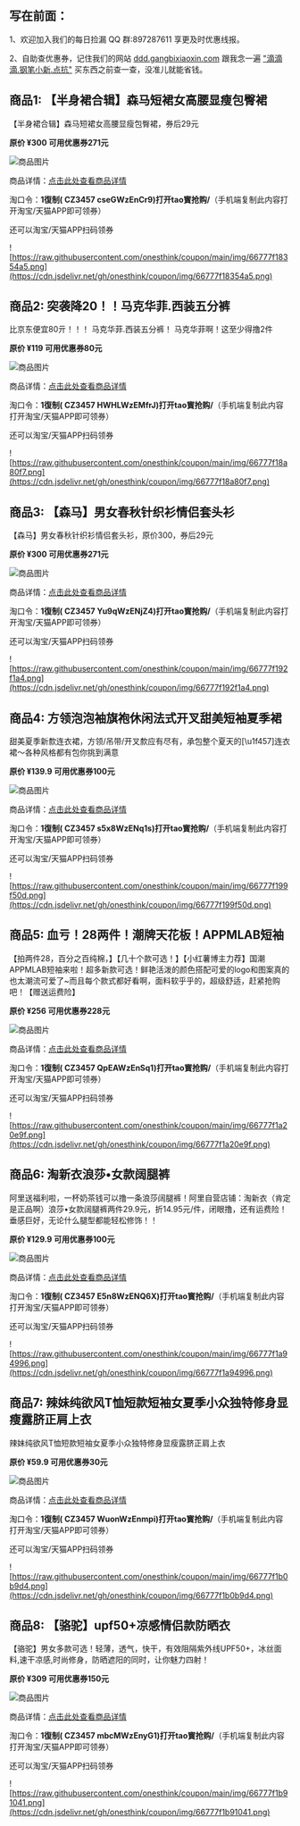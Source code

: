 ## 写在前面：

1、欢迎加入我们的每日捡漏 QQ 群:897287611 享更及时优惠线报。

2、自助查优惠券，记住我们的网站 [ddd.gangbixiaoxin.com](https://ddd.gangbixiaoxin.com) 跟我念一遍 ["滴滴滴.钢笔小新.点抗"](https://ddd.gangbixiaoxin.com) 买东西之前查一查，没准儿就能省钱。

## 商品1: 【半身裙合辑】森马短裙女高腰显瘦包臀裙

【半身裙合辑】森马短裙女高腰显瘦包臀裙，券后29元

**原价 ¥300 可用优惠券271元**

![商品图片](https://img.alicdn.com/i4/2775671785/O1CN01Uw3wlh1P3Znnm4RXF_!!2775671785.jpg)

商品详情：[点击此处查看商品详情](https://s.click.taobao.com/t?e=m%3D2%26s%3DEFo%2FxcTfhFxw4vFB6t2Z2ueEDrYVVa64XoO8tOebS%2BfLWlSKdGSYDp1hz1hGv5KrRitN3%2FurF3zWbLW7uhxyboGvCrJWHk1%2FTyVl44vrPmd3miNKHWpinpVm%2FOAUUFw71qrpxiwMoCNxc1AtbZGVSzm1XGz2uy11IYJP1nHemV0LZMqoQW%2BfuKGzo1lVxIio1g5W3LdoXfW3FDa%2BQc3Xqys35H4sNiJoIa6narjCyGS7mbo2PUFoh9KWTOUd29x%2BRiKzcLeEF584%2BfirBrx7mM7AMx9cWAx%2BEiM%2FlSG%2FbZSwU%2FpTtWckHYTDfpP3uo1WU1NVKZy3ECfGDF1NzTQoPw%3D%3D&amp;union_lens=lensId:TAPI@1719107341@213cc92d_20ae_19042c84cd3_969b@01)

淘口令：**1復制( CZ3457 cseGWzEnCr9)打开tao寳抢购/**（手机端复制此内容打开淘宝/天猫APP即可领券）</p>

还可以淘宝/天猫APP扫码领券

![https://raw.githubusercontent.com/onesthink/coupon/main/img/66777f18354a5.png](https://cdn.jsdelivr.net/gh/onesthink/coupon/img/66777f18354a5.png)

## 商品2: 突袭降20！！马克华菲.西装五分裤

比京东便宜80亓！！！
马克华菲.西装五分裤！
马克华菲啊！这至少得撸2件

**原价 ¥119 可用优惠券80元**

![商品图片](https://img.alicdn.com/imgextra/i3/3045203100/O1CN01YdG4OC1YlqlpjkIoT_!!3045203100.jpg)

商品详情：[点击此处查看商品详情](https://s.click.taobao.com/t?e=m%3D2%26s%3DzhLZMLexctFw4vFB6t2Z2ueEDrYVVa64XoO8tOebS%2BfLWlSKdGSYDp1hz1hGv5Kr8sviUM61dt3WbLW7uhxyboGvCrJWHk1%2FTyVl44vrPmd3miNKHWpinpVm%2FOAUUFw71qrpxiwMoCNxc1AtbZGVSy2fw%2BFAva7bmSa8VnQhcnkLZMqoQW%2BfuKGzo1lVxIioaWdSGqWtHKWtLKcSzgfcLc9y6aT8u2SRWttfMLBSGWtUtEAUkQaO6CCMyPFIh1SNOJFjjctbagI4%2BfirBrx7mM7AMx9cWAx%2BEiM%2FlSG%2FbZQ1%2FJK6F80sZNOIa4ul2901U1NVKZy3ECfGDF1NzTQoPw%3D%3D&amp;union_lens=lensId:TAPI@1719107342@2133fab6_211d_19042c85186_3b15@01)

淘口令：**1復制( CZ3457 HWHLWzEMfrJ)打开tao寳抢购/**（手机端复制此内容打开淘宝/天猫APP即可领券）</p>

还可以淘宝/天猫APP扫码领券

![https://raw.githubusercontent.com/onesthink/coupon/main/img/66777f18a80f7.png](https://cdn.jsdelivr.net/gh/onesthink/coupon/img/66777f18a80f7.png)

## 商品3: 【森马】男女春秋针织衫情侣套头衫

【森马】男女春秋针织衫情侣套头衫，原价300，券后29元

**原价 ¥300 可用优惠券271元**

![商品图片](https://img.alicdn.com/i4/2775671785/O1CN01JcelzA1P3ZvJlOW9J_!!2775671785.jpg)

商品详情：[点击此处查看商品详情](https://s.click.taobao.com/t?e=m%3D2%26s%3D1pRN25KyaANw4vFB6t2Z2ueEDrYVVa64XoO8tOebS%2BfLWlSKdGSYDp1hz1hGv5Krxq3IhSJN6GTWbLW7uhxyboGvCrJWHk1%2FTyVl44vrPmd3miNKHWpinpVm%2FOAUUFw71qrpxiwMoCNxc1AtbZGVSzm1XGz2uy11IYJP1nHemV0LZMqoQW%2BfuKGzo1lVxIiowJsg%2FtAgbTDZRNfuXkU5lV9lLPW2GSM5hdygkmAP24Rfg2kPCENIw4tzA4f1WyWfOJFjjctbagI4%2BfirBrx7mM7AMx9cWAx%2BEiM%2FlSG%2FbZR%2BNoYVwtIL3sOLE1jtr%2F3QU1NVKZy3ECfGDF1NzTQoPw%3D%3D&amp;union_lens=lensId:TAPI@1719107344@2127dbf4_0da2_19042c858c9_1f8b@01)

淘口令：**1復制( CZ3457 Yu9qWzENjZ4)打开tao寳抢购/**（手机端复制此内容打开淘宝/天猫APP即可领券）</p>

还可以淘宝/天猫APP扫码领券

![https://raw.githubusercontent.com/onesthink/coupon/main/img/66777f192f1a4.png](https://cdn.jsdelivr.net/gh/onesthink/coupon/img/66777f192f1a4.png)

## 商品4: 方领泡泡袖旗袍休闲法式开叉甜美短袖夏季裙

甜美夏季新歀连衣裙，方领/吊带/开叉歀应有尽有，承包整个夏天的[\u1f457]连衣裙～各种风格都有包你挑到满意

**原价 ¥139.9 可用优惠券100元**

![商品图片](https://img.alicdn.com/i1/1002534061/O1CN01tBkKNq1frzMHV4EWQ_!!1002534061.png)

商品详情：[点击此处查看商品详情](https://s.click.taobao.com/t?e=m%3D2%26s%3D%2FxtbM21G2pBw4vFB6t2Z2ueEDrYVVa64XoO8tOebS%2BfLWlSKdGSYDp1hz1hGv5Kr5x%2BIUlGKNpXWbLW7uhxyboGvCrJWHk1%2FTyVl44vrPmd3miNKHWpinpVm%2FOAUUFw71qrpxiwMoCNxc1AtbZGVSzF3bottgPyUHj%2BqpbQThRcLZMqoQW%2BfuKGzo1lVxIio4PbUHMladlocrtcFUV8EIuxid3MYv6L90n2onaz%2ByRrxc2lTIyA3SC%2BrA5Y9fNasMMf%2BfrhHS2w4%2BfirBrx7mM7AMx9cWAx%2BEiM%2FlSG%2FbZTIJ85I77IpuHmKp27a3HadU1NVKZy3ECfGDF1NzTQoPw%3D%3D&amp;union_lens=lensId:TAPI@1719107345@21671028_0db4_19042c85d68_884f@01)

淘口令：**1復制( CZ3457 s5x8WzENq1s)打开tao寳抢购/**（手机端复制此内容打开淘宝/天猫APP即可领券）</p>

还可以淘宝/天猫APP扫码领券

![https://raw.githubusercontent.com/onesthink/coupon/main/img/66777f199f50d.png](https://cdn.jsdelivr.net/gh/onesthink/coupon/img/66777f199f50d.png)

## 商品5: 血亏！28两件！潮牌天花板！APPMLAB短袖

【拍两件28，百分之百纯棉，】【几十个款可选！】【小红薯博主力荐】国潮APPMLAB短袖来啦！超多新款可选！鲜艳活泼的颜色搭配可爱的logo和图案真的也太潮流可爱了~而且每个款式都好看啊，面料软乎乎的，超级舒适，赶紧抢购吧！【赠送运费险】

**原价 ¥256 可用优惠券228元**

![商品图片](https://img.alicdn.com/i1/3952114560/O1CN01SANIHw1jYWtxg9UcB_!!3952114560.jpg)

商品详情：[点击此处查看商品详情](https://s.click.taobao.com/t?e=m%3D2%26s%3DbDZKKdxNXlJw4vFB6t2Z2ueEDrYVVa64XoO8tOebS%2BfLWlSKdGSYDp1hz1hGv5Krlovu%2FCElQOvWbLW7uhxyboGvCrJWHk1%2FTyVl44vrPmd3miNKHWpinpVm%2FOAUUFw71qrpxiwMoCNxc1AtbZGVS%2BtVlmY2TD1wjBj0A%2FMMDU4LZMqoQW%2BfuKGzo1lVxIioeN2V5mhgV1s6Bckuz%2Fs8tw8MaL7KdrgnD3YGqz7BS779uhaxfjQJ5oSfkxEyQrCquIaS1HwvR8k4%2BfirBrx7mM7AMx9cWAx%2BEiM%2FlSG%2FbZRqBg0XB3oI93YBeXSdrcRpU1NVKZy3ECfGDF1NzTQoPw%3D%3D&amp;union_lens=lensId:TAPI@1719107347@21085874_0d2f_19042c8626c_a8cb@01)

淘口令：**1復制( CZ3457 QpEAWzEnSq1)打开tao寳抢购/**（手机端复制此内容打开淘宝/天猫APP即可领券）</p>

还可以淘宝/天猫APP扫码领券

![https://raw.githubusercontent.com/onesthink/coupon/main/img/66777f1a20e9f.png](https://cdn.jsdelivr.net/gh/onesthink/coupon/img/66777f1a20e9f.png)

## 商品6: 淘新衣浪莎•女款阔腿裤

阿里送福利啦，一杯奶茶钱可以撸一条浪莎阔腿裤！阿里自营店铺：淘新衣（肯定是正品啊）浪莎•女款阔腿裤两件29.9元，折14.95元/件，闭眼撸，还有运费险！垂感巨好，无论什么腿型都能轻松修饰！！

**原价 ¥129.9 可用优惠券100元**

![商品图片](https://img.alicdn.com/imgextra/i2/2278533591/O1CN01wzwZwH1cOjEtjWZZ0_!!2278533591.jpg)

商品详情：[点击此处查看商品详情](https://s.click.taobao.com/t?e=m%3D2%26s%3DUB9Uzcyx%2BBJw4vFB6t2Z2ueEDrYVVa64XoO8tOebS%2BfLWlSKdGSYDp1hz1hGv5KrMMgx22UI05bWbLW7uhxyboGvCrJWHk1%2FTyVl44vrPmd3miNKHWpinpVm%2FOAUUFw71qrpxiwMoCNxc1AtbZGVS5rHbFi7jj19g0RsJgeNNkMLZMqoQW%2BfuKGzo1lVxIioqTH8K120q95I1si4VWRRxNedJYaT05Di%2BDWkCLOWNR1B5S37JRu0WZ0kwWkxVjhYu5%2Frs9dftlo4%2BfirBrx7mM7AMx9cWAx%2BEiM%2FlSG%2FbZT%2FitB2hZG3OGim%2FEJe7O%2BEU1NVKZy3ECfGDF1NzTQoPw%3D%3D&amp;union_lens=lensId:TAPI@1719107348@213cc544_0d7f_19042c86746_a768@01)

淘口令：**1復制( CZ3457 E5n8WzENQ6X)打开tao寳抢购/**（手机端复制此内容打开淘宝/天猫APP即可领券）</p>

还可以淘宝/天猫APP扫码领券

![https://raw.githubusercontent.com/onesthink/coupon/main/img/66777f1a94996.png](https://cdn.jsdelivr.net/gh/onesthink/coupon/img/66777f1a94996.png)

## 商品7: 辣妹纯欲风T恤短款短袖女夏季小众独特修身显瘦露脐正肩上衣

辣妹纯欲风T恤短款短袖女夏季小众独特修身显瘦露脐正肩上衣

**原价 ¥59.9 可用优惠券30元**

![商品图片](https://img.alicdn.com/bao/uploaded/i1/4094804463/O1CN016uWSDA1iq6azT0yku_!!4094804463.jpg)

商品详情：[点击此处查看商品详情](https://s.click.taobao.com/t?e=m%3D2%26s%3DUd14ruB%2BzFdw4vFB6t2Z2ueEDrYVVa64XoO8tOebS%2BfLWlSKdGSYDhwXMI7Wau4BJ1gyddu7kN%2FWbLW7uhxyboGvCrJWHk1%2FTyVl44vrPmd3miNKHWpinpVm%2FOAUUFw71qrpxiwMoCNxc1AtbZGVS1HTc3T2GpUfgEH0jsMrcC0LZMqoQW%2BfuKGzo1lVxIioT%2BXILbE7fV3AR6p8MFCgOVg6kekS6twyPp%2B84t6xR81It9uyCNnA%2B670sVMprT5P7wmTBzkHEQE4%2BfirBrx7mM7AMx9cWAx%2BEiM%2FlSG%2FbZRfQIKkB7Z7EwbwB2udQ58JU1NVKZy3ECfGDF1NzTQoPw%3D%3D&amp;union_lens=lensId:TAPI@1719107350@2132b868_0d8b_19042c86e11_b008@01)

淘口令：**1復制( CZ3457 WuonWzEnmpi)打开tao寳抢购/**（手机端复制此内容打开淘宝/天猫APP即可领券）</p>

还可以淘宝/天猫APP扫码领券

![https://raw.githubusercontent.com/onesthink/coupon/main/img/66777f1b0b9d4.png](https://cdn.jsdelivr.net/gh/onesthink/coupon/img/66777f1b0b9d4.png)

## 商品8: 【骆驼】upf50+凉感情侣款防晒衣

【骆驼】男女多款可选！轻薄，透气，快干，有效阻隔紫外线UPF50+，冰丝面料,速干凉感,时尚修身，防晒遮阳的同时，让你魅力四射！

**原价 ¥309 可用优惠券150元**

![商品图片](https://img.alicdn.com/imgextra/i2/878393178/O1CN01nMume11ZLZdYff1xM_!!878393178.jpg)

商品详情：[点击此处查看商品详情](https://s.click.taobao.com/t?e=m%3D2%26s%3DA29%2BqvT8tINw4vFB6t2Z2ueEDrYVVa64yK8Cckff7TXLWlSKdGSYDhwXMI7Wau4BRitN3%2FurF3zWbLW7uhxyboGvCrJWHk1%2FTyVl44vrPmd3miNKHWpinpVm%2FOAUUFw71qrpxiwMoCNxc1AtbZGVS2ljeLzzZiQy6a3aIqT388KMHuv7RoNv0Q0jFsbsQ7KWJ38cvnRVAMdQ%2F67XWnPxiAGnY8E8drSYdi1rpeq%2F4Ku9i7jiwSjYtWQxv6Cx%2Fro5lbRMz6GTKAYZjQKfJ2UQf03O4wtQ3K90XXhKrcBJdMwOOXTpVjQ8vvC9jsLJsY%2BtX0%2B3obhRTo5xKmPmpIKZsA%3D%3D&amp;union_lens=lensId:TAPI@1719107351@213dad2d_0d8d_19042c8759e_a894@01)

淘口令：**1復制( CZ3457 mbcMWzEnyG1)打开tao寳抢购/**（手机端复制此内容打开淘宝/天猫APP即可领券）</p>

还可以淘宝/天猫APP扫码领券

![https://raw.githubusercontent.com/onesthink/coupon/main/img/66777f1b91041.png](https://cdn.jsdelivr.net/gh/onesthink/coupon/img/66777f1b91041.png)

